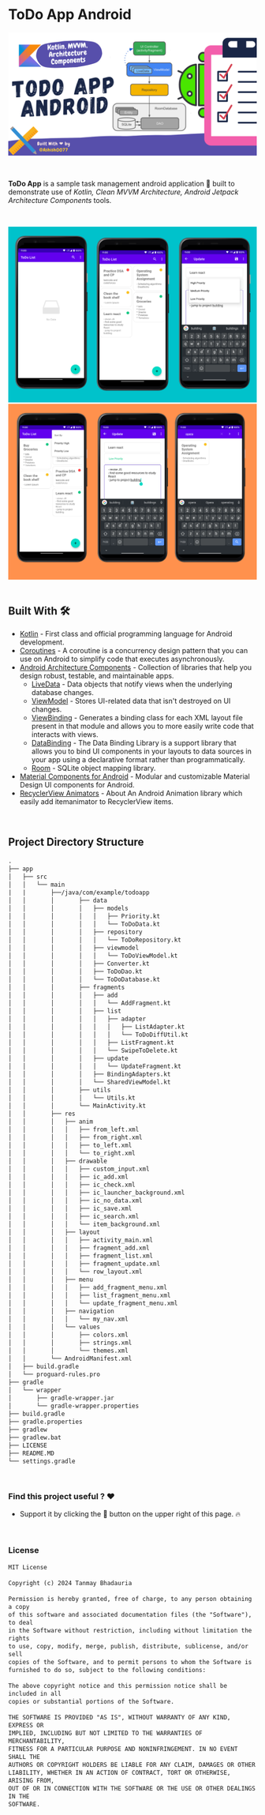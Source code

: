 # ToDo App Android

![](github_assets/banner.png)

<br>

**ToDo App** is a sample task management android application 📱 built to demonstrate use of *Kotlin, Clean MVVM Architecture, Android Jetpack Architecture Components* tools.

<br>

![](github_assets/SS1.png)
![](github_assets/SS2.png)
<br>
<br>


## Built With 🛠
- [Kotlin](https://kotlinlang.org/) - First class and official programming language for Android development.
- [Coroutines](https://kotlinlang.org/docs/reference/coroutines-overview.html) - A coroutine is a concurrency design pattern that you can use on Android to simplify code that executes asynchronously.
- [Android Architecture Components](https://developer.android.com/topic/libraries/architecture) - Collection of libraries that help you design robust, testable, and maintainable apps.
  - [LiveData](https://developer.android.com/topic/libraries/architecture/livedata) - Data objects that notify views when the underlying database changes.
  - [ViewModel](https://developer.android.com/topic/libraries/architecture/viewmodel) - Stores UI-related data that isn't destroyed on UI changes. 
  - [ViewBinding](https://developer.android.com/topic/libraries/view-binding) - Generates a binding class for each XML layout file present in that module and allows you to more easily write code that interacts with views.
  - [DataBinding](https://developer.android.com/topic/libraries/data-binding) - The Data Binding Library is a support library that allows you to bind UI components in your layouts to data sources in your app using a declarative format rather than programmatically.
  - [Room](https://developer.android.com/topic/libraries/architecture/room) - SQLite object mapping library.
- [Material Components for Android](https://github.com/material-components/material-components-android) - Modular and customizable Material Design UI components for Android.
- [RecyclerView Animators](https://github.com/wasabeef/recyclerview-animators) - About
An Android Animation library which easily add itemanimator to RecyclerView items.

<br>

## Project Directory Structure
```
.
├── app
│   ├── src
│   │   └── main
|   |       ├──/java/com/example/todoapp
│   │       │       ├── data
│   │       │       │   ├── models
│   │       │       │   │   ├── Priority.kt
│   │       │       │   │   └── ToDoData.kt
│   │       │       │   ├── repository
│   │       │       │   │   └── ToDoRepository.kt
│   │       │       │   ├── viewmodel
│   │       │       │   │   └── ToDoViewModel.kt
│   │       │       │   ├── Converter.kt
│   │       │       │   ├── ToDoDao.kt
│   │       │       │   └── ToDoDatabase.kt
│   │       │       ├── fragments
│   │       │       │   ├── add
│   │       │       │   │   └── AddFragment.kt
│   │       │       │   ├── list
│   │       │       │   │   ├── adapter
│   │       │       │   │   │   ├── ListAdapter.kt
│   │       │       │   │   │   └── ToDoDiffUtil.kt
│   │       │       │   │   ├── ListFragment.kt
│   │       │       │   │   └── SwipeToDelete.kt
│   │       │       │   ├── update
│   │       │       │   │   └── UpdateFragment.kt
│   │       │       │   ├── BindingAdapters.kt
│   │       │       │   └── SharedViewModel.kt
│   │       │       ├── utils
│   │       │       │   └── Utils.kt
│   │       │       └── MainActivity.kt
│   │       ├── res
│   │       │   ├── anim
│   │       │   │   ├── from_left.xml
│   │       │   │   ├── from_right.xml
│   │       │   │   ├── to_left.xml
│   │       │   │   └── to_right.xml
│   │       │   ├── drawable
│   │       │   │   ├── custom_input.xml
│   │       │   │   ├── ic_add.xml
│   │       │   │   ├── ic_check.xml
│   │       │   │   ├── ic_launcher_background.xml
│   │       │   │   ├── ic_no_data.xml
│   │       │   │   ├── ic_save.xml
│   │       │   │   ├── ic_search.xml
│   │       │   │   └── item_background.xml
│   │       │   ├── layout
│   │       │   │   ├── activity_main.xml
│   │       │   │   ├── fragment_add.xml
│   │       │   │   ├── fragment_list.xml
│   │       │   │   ├── fragment_update.xml
│   │       │   │   └── row_layout.xml
│   │       │   ├── menu
│   │       │   │   ├── add_fragment_menu.xml
│   │       │   │   ├── list_fragment_menu.xml
│   │       │   │   └── update_fragment_menu.xml
│   │       │   ├── navigation
│   │       │   │   └── my_nav.xml
│   │       │   └── values
│   │       │       ├── colors.xml
│   │       │       ├── strings.xml
│   │       │       └── themes.xml
│   │       └── AndroidManifest.xml
│   ├── build.gradle
│   └── proguard-rules.pro
├── gradle
│   └── wrapper
│       ├── gradle-wrapper.jar
│       └── gradle-wrapper.properties
├── build.gradle
├── gradle.properties
├── gradlew
├── gradlew.bat
├── LICENSE
├── README.MD
└── settings.gradle
```
<br>

### Find this project useful ? ❤️

* Support it by clicking the 🌟 button on the upper right of this page. 🔥

<br>

### License
```
MIT License

Copyright (c) 2024 Tanmay Bhadauria

Permission is hereby granted, free of charge, to any person obtaining a copy
of this software and associated documentation files (the "Software"), to deal
in the Software without restriction, including without limitation the rights
to use, copy, modify, merge, publish, distribute, sublicense, and/or sell
copies of the Software, and to permit persons to whom the Software is
furnished to do so, subject to the following conditions:

The above copyright notice and this permission notice shall be included in all
copies or substantial portions of the Software.

THE SOFTWARE IS PROVIDED "AS IS", WITHOUT WARRANTY OF ANY KIND, EXPRESS OR
IMPLIED, INCLUDING BUT NOT LIMITED TO THE WARRANTIES OF MERCHANTABILITY,
FITNESS FOR A PARTICULAR PURPOSE AND NONINFRINGEMENT. IN NO EVENT SHALL THE
AUTHORS OR COPYRIGHT HOLDERS BE LIABLE FOR ANY CLAIM, DAMAGES OR OTHER
LIABILITY, WHETHER IN AN ACTION OF CONTRACT, TORT OR OTHERWISE, ARISING FROM,
OUT OF OR IN CONNECTION WITH THE SOFTWARE OR THE USE OR OTHER DEALINGS IN THE
SOFTWARE.
```
